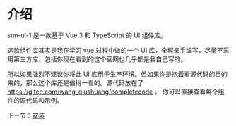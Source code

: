 # 介绍

sun-ui-1 是一款基于 Vue 3 和 TypeScript 的 UI 组件库。

这款组件库其实是我在学习 vue 过程中做的一个 UI 库，全程亲手编写，尽量不采用第三方库，包括你现在看到的这个官网也几乎都是我自己写的。

所以如果强烈不建议你将此 UI 库用于生产环境。但如果你是抱着看源代码的目的来的，那么这个库还是值得一看的。源代码放在了 https://gitee.com/wang_qiushuang/completecode ， 你可以直接查看每个组件的源代码和示例。

下一节：[安装](#/doc/install)